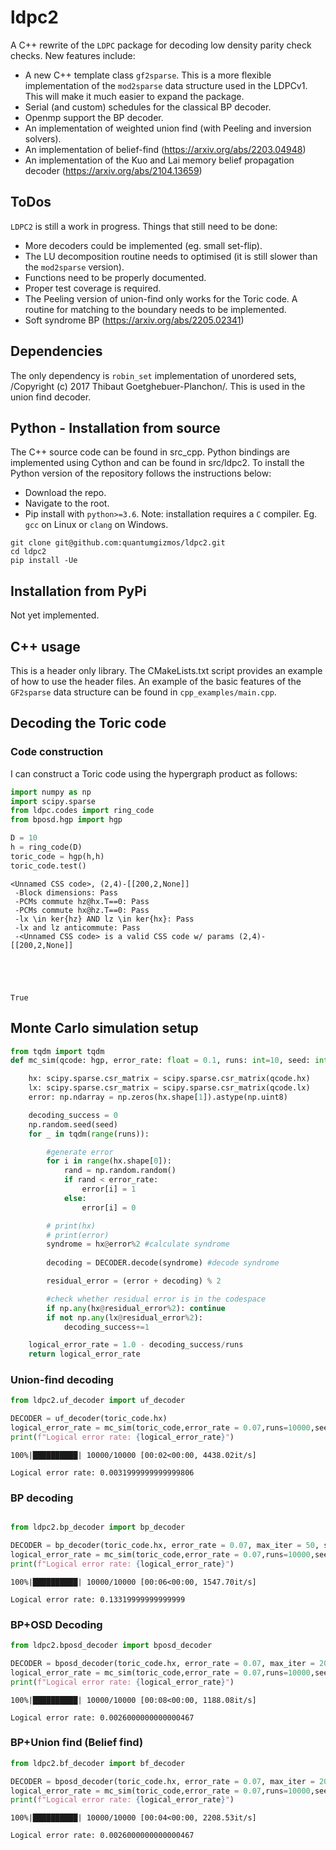 # ldpc2

A C++ rewrite of the `LDPC` package for decoding low density parity check checks. New features include:

- A new C++ template class `gf2sparse`. This is a more flexible implementation of the `mod2sparse` data structure used in the LDPCv1. This will make it much easier to expand the package.
- Serial (and custom) schedules for the classical BP decoder.
- Openmp support the BP decoder.
- An implementation of weighted union find (with Peeling and inversion solvers).
- An implementation of belief-find (https://arxiv.org/abs/2203.04948)
- An implementation of the Kuo and Lai memory belief propagation decoder (https://arxiv.org/abs/2104.13659)

## ToDos

`LDPC2` is still a work in progress. Things that still need to be done:
- More decoders could be implemented (eg. small set-flip).
- The LU decomposition routine needs to optimised (it is still slower than the `mod2sparse` version).
- Functions need to be properly documented.
- Proper test coverage is required.
- The Peeling version of union-find only works for the Toric code. A routine for matching to the boundary needs to be implemented.
- Soft syndrome BP (https://arxiv.org/abs/2205.02341)

## Dependencies

The only dependency is `robin_set` implementation of unordered sets, /Copyright (c) 2017 Thibaut Goetghebuer-Planchon/. This is used in the union find decoder.

## Python - Installation from source

The C++ source code can be found in src_cpp. Python bindings are implemented using Cython and can be found in src/ldpc2. To install the Python version of the repository follows the instructions below: 

- Download the repo.
- Navigate to the root.
- Pip install with `python>=3.6`.
Note: installation requires a `C` compiler. Eg. `gcc` on Linux or `clang` on Windows.

```
git clone git@github.com:quantumgizmos/ldpc2.git
cd ldpc2
pip install -Ue
```

## Installation from PyPi

Not yet implemented.

## C++ usage

This is a header only library. The CMakeLists.txt script provides an example of how to use the header files. An example of the basic features of the `GF2sparse` data structure can be found in `cpp_examples/main.cpp`.
 

## Decoding the Toric code

### Code construction

I can construct a Toric code using the hypergraph product as follows:


```python
import numpy as np
import scipy.sparse
from ldpc.codes import ring_code
from bposd.hgp import hgp

D = 10
h = ring_code(D)
toric_code = hgp(h,h)
toric_code.test()
```

    <Unnamed CSS code>, (2,4)-[[200,2,None]]
     -Block dimensions: Pass
     -PCMs commute hz@hx.T==0: Pass
     -PCMs commute hx@hz.T==0: Pass
     -lx \in ker{hz} AND lz \in ker{hx}: Pass
     -lx and lz anticommute: Pass
     -<Unnamed CSS code> is a valid CSS code w/ params (2,4)-[[200,2,None]]





    True



## Monte Carlo simulation setup


```python
from tqdm import tqdm
def mc_sim(qcode: hgp, error_rate: float = 0.1, runs: int=10, seed: int = 99, DECODER = None)->float:

    hx: scipy.sparse.csr_matrix = scipy.sparse.csr_matrix(qcode.hx)
    lx: scipy.sparse.csr_matrix = scipy.sparse.csr_matrix(qcode.lx)
    error: np.ndarray = np.zeros(hx.shape[1]).astype(np.uint8)

    decoding_success = 0
    np.random.seed(seed)
    for _ in tqdm(range(runs)):

        #generate error
        for i in range(hx.shape[0]):
            rand = np.random.random()
            if rand < error_rate:
                error[i] = 1
            else:
                error[i] = 0

        # print(hx)
        # print(error)
        syndrome = hx@error%2 #calculate syndrome
 
        decoding = DECODER.decode(syndrome) #decode syndrome

        residual_error = (error + decoding) % 2

        #check whether residual error is in the codespace
        if np.any(hx@residual_error%2): continue
        if not np.any(lx@residual_error%2):
            decoding_success+=1

    logical_error_rate = 1.0 - decoding_success/runs
    return logical_error_rate
```

### Union-find decoding


```python
from ldpc2.uf_decoder import uf_decoder

DECODER = uf_decoder(toric_code.hx)
logical_error_rate = mc_sim(toric_code,error_rate = 0.07,runs=10000,seed=42, DECODER=DECODER)
print(f"Logical error rate: {logical_error_rate}")
```

    100%|██████████| 10000/10000 [00:02<00:00, 4438.02it/s]

    Logical error rate: 0.0031999999999999806


    


### BP decoding



```python

from ldpc2.bp_decoder import bp_decoder

DECODER = bp_decoder(toric_code.hx, error_rate = 0.07, max_iter = 50, schedule = "serial",bp_method="product_sum")
logical_error_rate = mc_sim(toric_code,error_rate = 0.07,runs=10000,seed=42, DECODER=DECODER)
print(f"Logical error rate: {logical_error_rate}")
```

    100%|██████████| 10000/10000 [00:06<00:00, 1547.70it/s]

    Logical error rate: 0.13319999999999999


    


### BP+OSD Decoding


```python
from ldpc2.bposd_decoder import bposd_decoder

DECODER = bposd_decoder(toric_code.hx, error_rate = 0.07, max_iter = 20, schedule = "serial",bp_method="product_sum",osd_method = "osd_cs", osd_order = 40)
logical_error_rate = mc_sim(toric_code,error_rate = 0.07,runs=10000,seed=42, DECODER=DECODER)
print(f"Logical error rate: {logical_error_rate}")
```

    100%|██████████| 10000/10000 [00:08<00:00, 1188.08it/s]

    Logical error rate: 0.0026000000000000467


    


### BP+Union find (Belief find)




```python
from ldpc2.bf_decoder import bf_decoder

DECODER = bposd_decoder(toric_code.hx, error_rate = 0.07, max_iter = 20, schedule = "serial",bp_method="product_sum")
logical_error_rate = mc_sim(toric_code,error_rate = 0.07,runs=10000,seed=42, DECODER=DECODER)
print(f"Logical error rate: {logical_error_rate}")
```

    100%|██████████| 10000/10000 [00:04<00:00, 2208.53it/s]

    Logical error rate: 0.0026000000000000467


    

